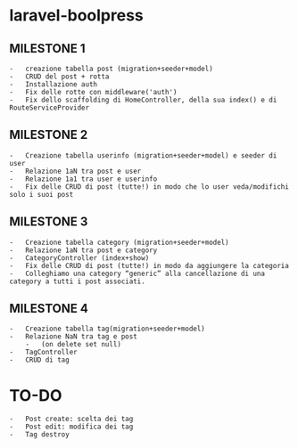 # laravel-boolpress

## MILESTONE 1

    -   creazione tabella post (migration+seeder+model)
    -   CRUD del post + rotta
    -   Installazione auth
    -   Fix delle rotte con middleware('auth')
    -   Fix dello scaffolding di HomeController, della sua index() e di RouteServiceProvider

## MILESTONE 2

    -   Creazione tabella userinfo (migration+seeder+model) e seeder di user
    -   Relazione 1aN tra post e user
    -   Relazione 1a1 tra user e userinfo
    -   Fix delle CRUD di post (tutte!) in modo che lo user veda/modifichi solo i suoi post

## MILESTONE 3

    -   Creazione tabella category (migration+seeder+model)
    -   Relazione 1aN tra post e category
    -   CategoryController (index+show)
    -   Fix delle CRUD di post (tutte!) in modo da aggiungere la categoria
    -   Colleghiamo una category “generic” alla cancellazione di una category a tutti i post associati.

## MILESTONE 4

    -   Creazione tabella tag(migration+seeder+model)
    -   Relazione NaN tra tag e post
        -   (on delete set null)
    -   TagController
    -   CRUD di tag

# TO-DO

    -   Post create: scelta dei tag
    -   Post edit: modifica dei tag
    -   Tag destroy
